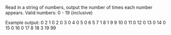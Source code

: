 Read in a string of numbers, output the number of times each number appears.
Valid numbers: 0 - 19 (inclusive)

Example output:
0 2
1 0
2 0
3 0
4 0
5 0
6 5
7 1
8 1
9 9
10 0
11 0
12 0
13 0
14 0
15 0
16 0
17 8
18 3
19 99
